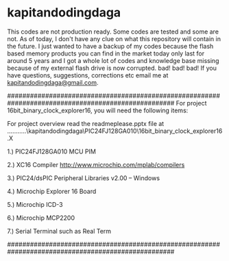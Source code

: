 # kapitandodingdaga
This codes are not production ready. Some codes are tested and some are not.   As of today, I don't have any clue on what this repository will contain in the future. I just wanted to have a backup of my codes because the flash based memory products you can find in the market today only last for around 5 years and I got a whole lot of codes and knowledge base missing  because of my external flash drive is now corrupted. bad! bad! bad!  If you have questions, suggestions, corrections etc email me at  kapitandodingdaga@gmail.com.




####################################################################################################
For project 16bit_binary_clock_explorer16, you will need the following items:

For project overview read the readmeplease.pptx file at ...........\kapitandodingdaga\PIC24FJ128GA010\16bit_binary_clock_explorer16.X

1.) PIC24FJ128GA010 MCU PIM 

2.) XC16 Compiler http://www.microchip.com/mplab/compilers

3.) PIC24/dsPIC Peripheral Libraries v2.00 – Windows 

4.) Microchip Explorer 16 Board

5.) Microchip ICD-3

6.) Microchip MCP2200

7.) Serial Terminal such as Real Term

####################################################################################################

